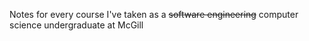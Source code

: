 Notes for every course I've taken as a ~~software engineering~~ computer science undergraduate at McGill
